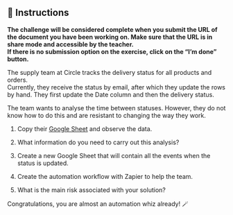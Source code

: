 <div role="tabpanel" class="tab-pane active" id="exercise-instructions">

<div id="exercice-content" class="px-5 py-3">


<h2 id="instructions">🎯&nbsp;Instructions</h2>

<p><strong>The challenge will be considered complete when you submit the URL of the document you have been working on. Make sure that the URL is in share mode and accessible by the teacher.</strong><br>
<strong>If there is no submission option on the exercise, click on the “I’m done” button.</strong></p>

<p>The supply team at Circle tracks the delivery status for all products and orders. <br>
Currently, they receive the status by email, after which they update the rows by hand. They first update the Date column and then the delivery status.</p>

<p>The team wants to analyse the time between statuses. However, they do not know how to do this and are resistant to changing the way they work.</p>

<ol>
<li>
<p>Copy their <a href="https://docs.google.com/spreadsheets/d/1jyGLihx6NMING6c7IWHPUPYNRJr_17Mlpl2bcAtA7JM/edit?usp=sharing" target="_blank">Google Sheet</a> and observe the data.</p>
</li>
<li>
<p>What information do you need to carry out this analysis?</p>
</li>
<li>
<p>Create a new Google Sheet that will contain all the events when the status is updated.</p>
</li>
<li>
<p>Create the automation workflow with Zapier to help the team.</p>
</li>
<li>
<p>What is the main risk associated with your solution?</p>
</li>
</ol>

<p>Congratulations, you are almost an automation whiz already! 🪄</p>


</div>
</div>
